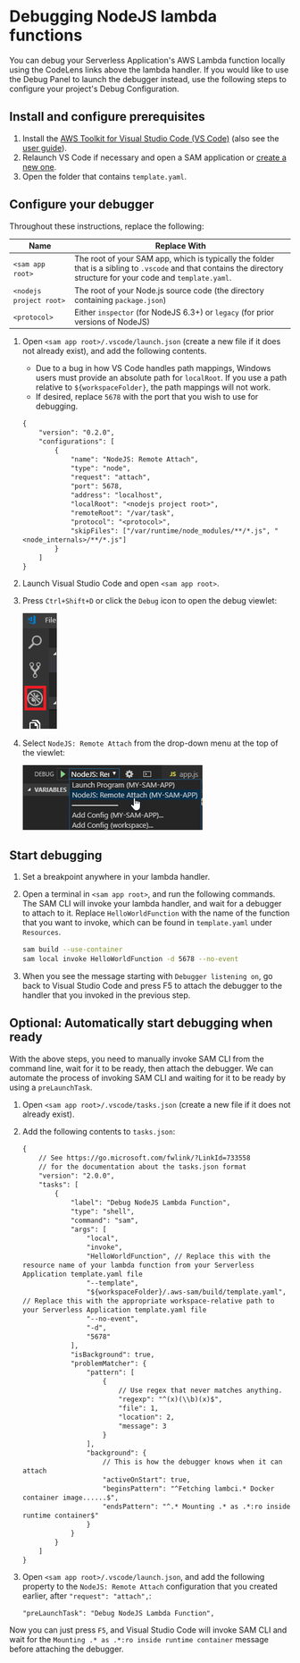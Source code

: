 # Debugging NodeJS lambda functions

You can debug your Serverless Application's AWS Lambda function locally using the CodeLens links above the lambda handler. If you would like to use the Debug Panel to launch the debugger instead, use the following steps to configure your project's Debug Configuration.

## Install and configure prerequisites

1. Install the [AWS Toolkit for Visual Studio Code (VS Code)](https://marketplace.visualstudio.com/items?itemName=AmazonWebServices.aws-toolkit-vscode) (also see the [user guide](https://docs.aws.amazon.com/console/toolkit-for-vscode/setup-toolkit)).
1. Relaunch VS Code if necessary and open a SAM application or [create a new one](https://docs.aws.amazon.com/console/toolkit-for-vscode/create-sam).
1. Open the folder that contains `template.yaml`.

## Configure your debugger

Throughout these instructions, replace the following:

| Name                    | Replace With                                                                          |
| ----------------------- | ------------------------------------------------------------------------------------- |
| `<sam app root>`        | The root of your SAM app, which is typically the folder that is a sibling to `.vscode` and that contains the directory structure for your code and `template.yaml`.  |
| `<nodejs project root>` | The root of your Node.js source code (the directory containing `package.json`)         |
| `<protocol>`            | Either `inspector` (for NodeJS 6.3+) or `legacy` (for prior versions of NodeJS)       |

1. Open `<sam app root>/.vscode/launch.json` (create a new file if it does not already exist), and add the following contents.

    - Due to a bug in how VS Code handles path mappings, Windows users must provide an absolute path for `localRoot`. If you use a path relative to `${workspaceFolder}`, the path mappings will not work.
    - If desired, replace `5678` with the port that you wish to use for debugging.

    ```jsonc
    {
        "version": "0.2.0",
        "configurations": [
            {
                "name": "NodeJS: Remote Attach",
                "type": "node",
                "request": "attach",
                "port": 5678,
                "address": "localhost",
                "localRoot": "<nodejs project root>",
                "remoteRoot": "/var/task",
                "protocol": "<protocol>",
                "skipFiles": ["/var/runtime/node_modules/**/*.js", "<node_internals>/**/*.js"]
            }
        ]
    }
    ```

2. Launch Visual Studio Code and open `<sam app root>`.
3. Press `Ctrl+Shift+D` or click the `Debug` icon to open the debug viewlet:

    ![Debug Icon](./images/view_debug.png)

4. Select `NodeJS: Remote Attach` from the drop-down menu at the top of the viewlet:

    ![Launch Configuration](./images/select_launch_config_node.png)

## Start debugging

1. Set a breakpoint anywhere in your lambda handler.
2. Open a terminal in `<sam app root>`, and run the following commands. The SAM CLI will invoke your lambda handler, and wait for a debugger to attach to it. Replace `HelloWorldFunction` with the name of the function that you want to invoke, which can be found in `template.yaml` under `Resources`.

    ```bash
    sam build --use-container
    sam local invoke HelloWorldFunction -d 5678 --no-event
    ```

3. When you see the message starting with `Debugger listening on`, go back to Visual Studio Code and press F5 to attach the debugger to the handler that you invoked in the previous step.

## Optional: Automatically start debugging when ready

With the above steps, you need to manually invoke SAM CLI from the command line, wait for it to be ready, then attach the debugger. We can automate the process of invoking SAM CLI and waiting for it to be ready by using a `preLaunchTask`.

1. Open `<sam app root>/.vscode/tasks.json` (create a new file if it does not already exist).
2. Add the following contents to `tasks.json`:

    ```jsonc
    {
        // See https://go.microsoft.com/fwlink/?LinkId=733558
        // for the documentation about the tasks.json format
        "version": "2.0.0",
        "tasks": [
            {
                "label": "Debug NodeJS Lambda Function",
                "type": "shell",
                "command": "sam",
                "args": [
                    "local",
                    "invoke",
                    "HelloWorldFunction", // Replace this with the resource name of your lambda function from your Serverless Application template.yaml file
                    "--template",
                    "${workspaceFolder}/.aws-sam/build/template.yaml", // Replace this with the appropriate workspace-relative path to your Serverless Application template.yaml file
                    "--no-event",
                    "-d",
                    "5678"
                ],
                "isBackground": true,
                "problemMatcher": {
                    "pattern": [
                        {
                            // Use regex that never matches anything.
                            "regexp": "^(x)(\\b)(x)$",
                            "file": 1,
                            "location": 2,
                            "message": 3
                        }
                    ],
                    "background": {
                        // This is how the debugger knows when it can attach
                        "activeOnStart": true,
                        "beginsPattern": "^Fetching lambci.* Docker container image......$",
                        "endsPattern": "^.* Mounting .* as .*:ro inside runtime container$"
                    }
                }
            }
        ]
    }
    ```

3. Open `<sam app root>/.vscode/launch.json`, and add the following property to the `NodeJS: Remote Attach` configuration that you created earlier, after `"request": "attach",`:

    ```jsonc
    "preLaunchTask": "Debug NodeJS Lambda Function",
    ```

Now you can just press `F5`, and Visual Studio Code will invoke SAM CLI and wait for the `Mounting .* as .*:ro inside runtime container` message before attaching the debugger.

